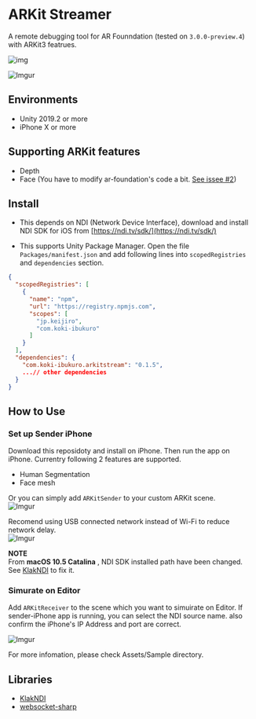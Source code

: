 # ARKit Streamer

A remote debugging tool for AR Founndation (tested on `3.0.0-preview.4`) with ARKit3 featrues.  

![img](https://i.imgur.com/vZoYIs1.gif)  

![Imgur](https://imgur.com/tQbJ1Sl.gif)  

## Environments

- Unity 2019.2 or more
- iPhone X or more

## Supporting ARKit features

- Depth
- Face (You have to modify ar-foundation's code a bit. [See issee #2](https://github.com/asus4/ARKitStreamer/issues/2))

## Install

- This depends on NDI (Network Device Interface), download and install NDI SDK for iOS from [https://ndi.tv/sdk/](https://ndi.tv/sdk/)

- This supports Unity Package Manager. Open the file `Packages/manifest.json` and add following lines into `scopedRegistries` and  `dependencies` section.

```json
{
  "scopedRegistries": [
    {
      "name": "npm",
      "url": "https://registry.npmjs.com",
      "scopes": [
        "jp.keijiro",
        "com.koki-ibukuro"
      ]
    }
  ],
  "dependencies": {
    "com.koki-ibukuro.arkitstream": "0.1.5",
    ...// other dependencies
  }
}
```

## How to Use

### Set up Sender iPhone

Download this reposidoty and install on iPhone. Then run the app on iPhone. Currentry following 2 features are supported.  

- Human Segmentation
- Face mesh  

Or you can simply add `ARKitSender` to your custom ARKit scene.  
![Imgur](https://imgur.com/tevPT1n.png)

Recomend using USB connected network instead of Wi-Fi to reduce network delay.  
![Imgur](https://imgur.com/4YVbIUP.png)

__NOTE__  
From __macOS 10.5 Catalina__ , NDI SDK installed path have been changed. See [KlakNDI](https://github.com/keijiro/KlakNDI/pull/44/files) to fix it.

### Simurate on Editor

Add `ARKitReceiver` to the scene which you want to simuirate on Editor. If sender-iPhone app is running, you can select the NDI source name. also confirm the iPhone's IP Address and port are correct.

![Imgur](https://imgur.com/u10iUBc.gif)

For more infomation, please check Assets/Sample directory.

## Libraries

- [KlakNDI](https://github.com/keijiro/KlakNDI/)
- [websocket-sharp](https://github.com/sta/websocket-sharp/)
